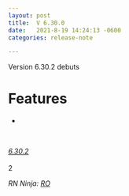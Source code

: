 ```yaml
---
layout: post
title:  V 6.30.0
date:   2021-8-19 14:24:13 -0600
categories: release-note

---
```

Version 6.30.2 debuts 

# Features

- 
    

<br/>

*[6.30.2](https://github.com/streetparking/my-streetparking/releases/tag/v6.30.2)*
<br/>
<br/>2

_RN Ninja: [RO](https://github.com/robyanna)_
 
 
 